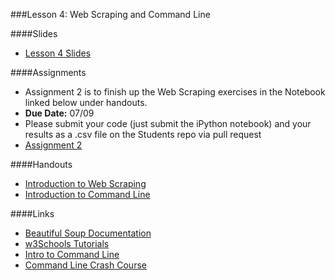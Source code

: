 ###Lesson 4: Web Scraping and Command Line

####Slides
- [ Lesson 4 Slides ](lec04.pdf)

####Assignments
- Assignment 2 is to finish up the Web Scraping exercises in the Notebook linked below under handouts.
- **Due Date:** 07/09
- Please submit your code (just submit the iPython notebook) and your results as a .csv file on the Students repo via pull request
- [Assignment 2](https://github.com/pburkard88/DS_BOS_06/blob/master/Notebooks/04_Intro_to_Web_Scraping.ipynb)

####Handouts
- [Introduction to Web Scraping](https://github.com/pburkard88/DS_BOS_06/blob/master/Notebooks/04_Intro_to_Web_Scraping.ipynb)
- [Introduction to Command Line](https://github.com/ga-students/DS_BOS_06/wiki/Unix-Command-Intro)


####Links
- [Beautiful Soup Documentation](http://www.crummy.com/software/BeautifulSoup/bs4/doc/)
- [w3Schools Tutorials](http://www.w3schools.com/)
- [Intro to Command Line](https://github.com/adparker/GADSLA_1403/wiki/Lesson-01-Command-line-tutorial)
- [Command Line Crash Course](http://cli.learncodethehardway.org/book/)
